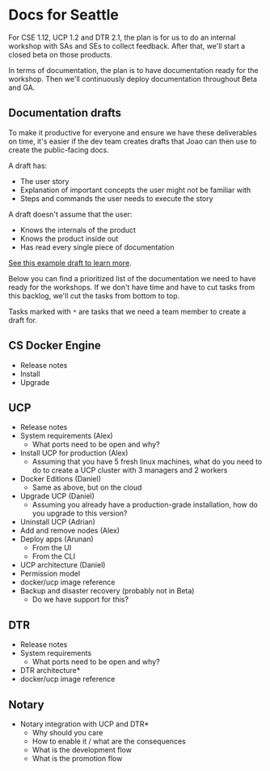 # Docs for Seattle

For CSE 1.12, UCP 1.2 and DTR 2.1, the plan is for us to do an internal
workshop with SAs and SEs to collect feedback. After that, we'll start a closed
beta on those products.

In terms of documentation, the plan is to have documentation ready for the
workshop. Then we'll continuously deploy documentation throughout Beta and GA.

## Documentation drafts

To make it productive for everyone and ensure we have these deliverables on
time, it's easier if the dev team creates drafts that Joao can then use
to create the public-facing docs.

A draft has:
* The user story
* Explanation of important concepts the user might not be familiar with
* Steps and commands the user needs to execute the story

A draft doesn't assume that the user:
* Knows the internals of the product
* Knows the product inside out
* Has read every single piece of documentation

[See this example draft to learn more](draft-example.md).

Below you can find a prioritized list of the documentation we need to have ready
for the workshops.
If we don't have time and have to cut tasks from this backlog, we'll cut the
tasks from bottom to top.

Tasks marked with `*` are tasks that we need a team member to create a draft for.

## CS Docker Engine

* Release notes
* Install
* Upgrade

## UCP

* Release notes
* System requirements (Alex)
  * What ports need to be open and why?
* Install UCP for production (Alex)
  * Assuming that you have 5 fresh linux machines, what do you need to do to
  create a UCP cluster with 3 managers and 2 workers
* Docker Editions (Daniel)
  * Same as above, but on the cloud
* Upgrade UCP (Daniel)
  * Assuming you already have a production-grade installation, how do you
  upgrade to this version?
* Uninstall UCP (Adrian)
* Add and remove nodes (Alex)
* Deploy apps (Arunan)
  * From the UI
  * From the CLI
* UCP architecture (Daniel)
* Permission model
* docker/ucp image reference
* Backup and disaster recovery (probably not in Beta)
  * Do we have support for this?

## DTR

* Release notes
* System requirements
  * What ports need to be open and why?
* DTR architecture*
* docker/ucp image reference

## Notary

* Notary integration with UCP and DTR*
  * Why should you care
  * How to enable it / what are the consequences
  * What is the development flow
  * What is the promotion flow
